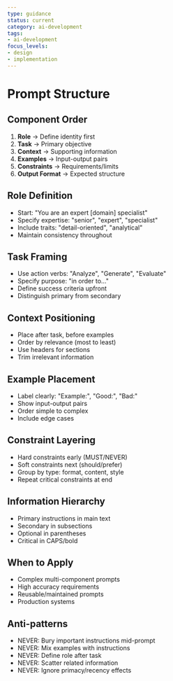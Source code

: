 ```yaml
---
type: guidance
status: current
category: ai-development
tags:
- ai-development
focus_levels:
- design
- implementation
---
```


# Prompt Structure

## Component Order
1. **Role** → Define identity first
2. **Task** → Primary objective
3. **Context** → Supporting information
4. **Examples** → Input-output pairs
5. **Constraints** → Requirements/limits
6. **Output Format** → Expected structure

## Role Definition
- Start: "You are an expert [domain] specialist"
- Specify expertise: "senior", "expert", "specialist"
- Include traits: "detail-oriented", "analytical"
- Maintain consistency throughout

## Task Framing
- Use action verbs: "Analyze", "Generate", "Evaluate"
- Specify purpose: "in order to..."
- Define success criteria upfront
- Distinguish primary from secondary

## Context Positioning
- Place after task, before examples
- Order by relevance (most to least)
- Use headers for sections
- Trim irrelevant information

## Example Placement
- Label clearly: "Example:", "Good:", "Bad:"
- Show input-output pairs
- Order simple to complex
- Include edge cases

## Constraint Layering
- Hard constraints early (MUST/NEVER)
- Soft constraints next (should/prefer)
- Group by type: format, content, style
- Repeat critical constraints at end

## Information Hierarchy
- Primary instructions in main text
- Secondary in subsections
- Optional in parentheses
- Critical in CAPS/bold

## When to Apply
- Complex multi-component prompts
- High accuracy requirements
- Reusable/maintained prompts
- Production systems

## Anti-patterns
- NEVER: Bury important instructions mid-prompt
- NEVER: Mix examples with instructions
- NEVER: Define role after task
- NEVER: Scatter related information
- NEVER: Ignore primacy/recency effects